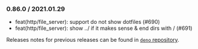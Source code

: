 ### 0.86.0 / 2021.01.29

- feat(http/file_server): support do not show dotfiles (#690)
- feat(http/file_server): show ../ if it makes sense & end dirs with / (#691)

Releases notes for previous releases can be found in [`deno` repository](https://github.com/denoland/deno/releases).